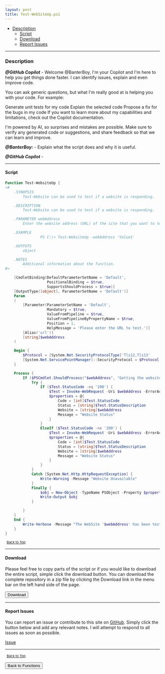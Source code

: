 ```yaml
---
layout: post
title: Test-WebSiteUp.ps1
---
```


- [Description](#description)
  - [Script](#script)
  - [Download](#download)
  - [Report Issues](#report-issues)

---

### Description

**_@GitHub Copilot_** - Welcome @BanterBoy, I'm your Copilot and I'm here to help you get things done faster. I can identify issues, explain and even improve code.

You can ask generic questions, but what I'm really good at is helping you with your code. For example:

Generate unit tests for my code
Explain the selected code
Propose a fix for the bugs in my code
If you want to learn more about my capabilities and limitations, check out the Copilot documentation.

I'm powered by AI, so surprises and mistakes are possible. Make sure to verify any generated code or suggestions, and share feedback so that we can learn and improve.

**_@BanterBoy:_** - Explain what the script does and why it is useful.

**_@GitHub Copilot_** -

---

#### Script

```powershell
Function Test-WebsiteUp {
<#
	.SYNOPSIS
		Test-Website can be used to test if a website is responding.

	.DESCRIPTION
		Test-Website can be used to test if a website is responding.

	.PARAMETER webAddress
		Enter the website address (URL) of the site that you want to test.

	.EXAMPLE
				PS C:\> Test-WebsiteUp -webAddress 'Value1'

	.OUTPUTS
		object

	.NOTES
		Additional information about the function.
#>

	[CmdletBinding(DefaultParameterSetName = 'Default',
				   PositionalBinding = $true,
				   SupportsShouldProcess = $true)]
	[OutputType([object], ParameterSetName = 'Default')]
	Param
	(
		[Parameter(ParameterSetName = 'Default',
				   Mandatory = $true,
				   ValueFromPipeline = $true,
				   ValueFromPipelineByPropertyName = $true,
				   Position = 1,
				   HelpMessage = 'Please enter the URL to test.')]
		[Alias('url')]
		[string]$webAddress
	)

	Begin {
		$Protocol = [System.Net.SecurityProtocolType]'Tls12,Tls13'
		[System.Net.ServicePointManager]::SecurityProtocol = $Protocol
	}

	Process {
		If ($PSCmdlet.ShouldProcess("$webAddress", "Getting the website status")) {
			Try {
				If ($Test.StatusCode -eq '200') {
					$Test = Invoke-WebRequest -Uri $webAddress -ErrorAction Stop -TimeoutSec 10
					$properties = @{
						Code = [int]$Test.StatusCode
						Status = [string]$Test.StatusDescription
						Website = [string]$webAddress
						Message = "Website Status"
					}
				}
				ElseIf ($Test.StatusCode -ne '200') {
					$Test = Invoke-WebRequest -Uri $webAddress -ErrorAction Stop -TimeoutSec 30
					$properties = @{
						Code = [int]$Test.StatusCode
						Status = [string]$Test.StatusDescription
						Website = [string]$webAddress
						Message = "Website Status"
					}
				}
			}
			Catch [System.Net.Http.HttpRequestException] {
				Write-Warning -Message "Website Unavailable"
			}
			Finally {
				$obj = New-Object -TypeName PSObject -Property $properties
				Write-Output $obj
			}

		}
	}
	End {
		Write-Verbose -Message "The WebSite '$webAddress' has been tested."
	}
}
```

<span style="font-size:11px;"><a href="#"><i class="fas fa-caret-up" aria-hidden="true" style="color: white; margin-right:5px;"></i>Back to Top</a></span>

---

#### Download

Please feel free to copy parts of the script or if you would like to download the entire script, simple click the download button. You can download the complete repository in a zip file by clicking the Download link in the menu bar on the left hand side of the page.

<button class="btn" type="submit" onclick="window.open('/PowerShell/functions/Test-WebSiteUp.ps1')">
    <i class="fa fa-cloud-download-alt">
    </i>
        Download
</button>

---

#### Report Issues

You can report an issue or contribute to this site on <a href="https://github.com/BanterBoy/scripts-blog/issues">GitHub</a>. Simply click the button below and add any relevant notes. I will attempt to respond to all issues as soon as possible.

<!-- Place this tag where you want the button to render. -->

<a class="github-button" href="https://github.com/BanterBoy/scripts-blog/issues/new?title=Test-WebSiteUp.ps1&body=There is a problem with this function. Please find details below." data-show-count="true" aria-label="Issue BanterBoy/scripts-blog on GitHub">Issue</a>

---

<span style="font-size:11px;"><a href="#"><i class="fas fa-caret-up" aria-hidden="true" style="color: white; margin-right:5px;"></i>Back to Top</a></span>

<a href="/menu/_pages/functions.html">
    <button class="btn">
        <i class='fas fa-reply'>
        </i>
            Back to Functions
    </button>
</a>

[1]: http://ecotrust-canada.github.io/markdown-toc
[2]: https://github.com/googlearchive/code-prettify
